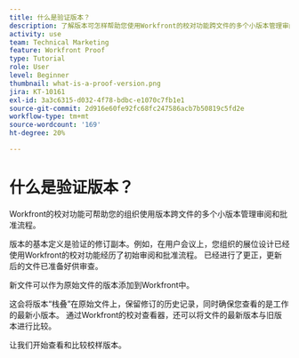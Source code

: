 ```yaml
---
title: 什么是验证版本？
description: 了解版本可怎样帮助您使用Workfront的校对功能跨文件的多个小版本管理审阅和批准流程。
activity: use
team: Technical Marketing
feature: Workfront Proof
type: Tutorial
role: User
level: Beginner
thumbnail: what-is-a-proof-version.png
jira: KT-10161
exl-id: 3a3c6315-d032-4f78-bdbc-e1070c7fb1e1
source-git-commit: 2d916e60fe92fc68fc247586acb7b50819c5fd2e
workflow-type: tm+mt
source-wordcount: '169'
ht-degree: 20%

---
```


# 什么是验证版本？

Workfront的校对功能可帮助您的组织使用版本跨文件的多个小版本管理审阅和批准流程。

版本的基本定义是验证的修订副本。例如，在用户会议上，您组织的展位设计已经使用Workfront的校对功能经历了初始审阅和批准流程。 已经进行了更正，更新后的文件已准备好供审查。

新文件可以作为原始文件的版本添加到Workfront中。

这会将版本“栈叠”在原始文件上，保留修订的历史记录，同时确保您查看的是工作的最新小版本。 通过Workfront的校对查看器，还可以将文件的最新版本与旧版本进行比较。

让我们开始查看和比较校样版本。
